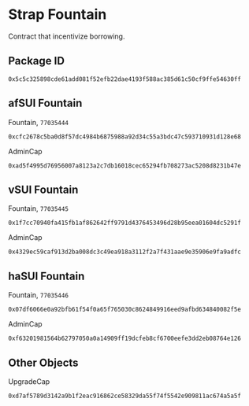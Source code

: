 # Strap Fountain
Contract that incentivize borrowing.

## Package ID
```
0x5c5c325898cde61add081f52efb22dae4193f588ac385d61c50cf9ffe54630ff
```

## afSUI Fountain
Fountain, `77035444`
```
0xcfc2678c5ba0d8f57dc4984b6875988a92d34c55a3bdc47c593710931d128e68
```
AdminCap
```
0xad5f4995d76956007a8123a2c7db16018cec65294fb708273ac5208d8231b47e
```

## vSUI Fountain
Fountain, `77035445`
```
0x1f7cc70940fa415fb1af862642ff9791d4376453496d28b95eea01604dc5291f
```
AdminCap
```
0x4329ec59caf913d2ba008dc3c49ea918a3112f2a7f431aae9e35906e9fa9adfc
```

## haSUI Fountain
Fountain, `77035446`
```
0x07df6066e0a92bfb61f54f0a65f765030c8624849916eed9afbd634840082f5e
```
AdminCap
```
0xf63201981564b62797050a0a14909ff19dcfeb8cf6700eefe3dd2eb08764e126
```

## Other Objects
UpgradeCap
```
0xd7af5789d3142a9b1f2eac916862ce58329da55f74f5542e909811ac674a5a5f
```